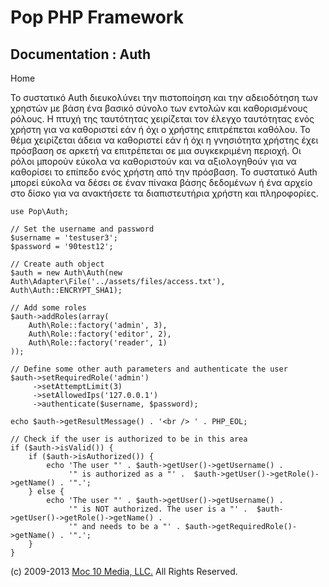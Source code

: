 Pop PHP Framework
=================

Documentation : Auth
--------------------

Home

Το συστατικό Auth διευκολύνει την πιστοποίηση και την αδειοδότηση των
χρηστών με βάση ένα βασικό σύνολο των εντολών και καθορισμένους ρόλους.
Η πτυχή της ταυτότητας χειρίζεται τον έλεγχο ταυτότητας ενός χρήστη για
να καθοριστεί εάν ή όχι ο χρήστης επιτρέπεται καθόλου. Το θέμα
χειρίζεται άδεια να καθοριστεί εάν ή όχι η γνησιότητα χρήστης έχει
πρόσβαση σε αρκετή να επιτρέπεται σε μια συγκεκριμένη περιοχή. Οι ρόλοι
μπορούν εύκολα να καθοριστούν και να αξιολογηθούν για να καθορίσει το
επίπεδο ενός χρήστη από την πρόσβαση. Το συστατικό Auth μπορεί εύκολα να
δέσει σε έναν πίνακα βάσης δεδομένων ή ένα αρχείο στο δίσκο για να
ανακτήσετε τα διαπιστευτήρια χρήστη και πληροφορίες.

    use Pop\Auth;

    // Set the username and password
    $username = 'testuser3';
    $password = '90test12';

    // Create auth object
    $auth = new Auth\Auth(new Auth\Adapter\File('../assets/files/access.txt'), Auth\Auth::ENCRYPT_SHA1);

    // Add some roles
    $auth->addRoles(array(
        Auth\Role::factory('admin', 3),
        Auth\Role::factory('editor', 2),
        Auth\Role::factory('reader', 1)
    ));

    // Define some other auth parameters and authenticate the user
    $auth->setRequiredRole('admin')
         ->setAttemptLimit(3)
         ->setAllowedIps('127.0.0.1')
         ->authenticate($username, $password);

    echo $auth->getResultMessage() . '<br /> ' . PHP_EOL;

    // Check if the user is authorized to be in this area
    if ($auth->isValid()) {
        if ($auth->isAuthorized()) {
            echo 'The user "' . $auth->getUser()->getUsername() .
                 '" is authorized as a "' .  $auth->getUser()->getRole()->getName() . '".';
        } else {
            echo 'The user "' . $auth->getUser()->getUsername() .
                 '" is NOT authorized. The user is a "' .  $auth->getUser()->getRole()->getName() .
                 '" and needs to be a "' . $auth->getRequiredRole()->getName() . '".';
        }
    }

\(c) 2009-2013 [Moc 10 Media, LLC.](http://www.moc10media.com) All
Rights Reserved.
